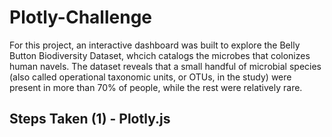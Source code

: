 # Plotly-Challenge
For this project, an interactive dashboard was built to explore the Belly Button Biodiversity Dataset, whcich catalogs the microbes that colonizes human navels.
The dataset reveals that a small handful of microbial species (also called operational taxonomic units, or OTUs, in the study) were present in more than 70% of people, while the rest were relatively rare.

## Steps Taken (1) - Plotly.js
